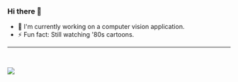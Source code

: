 ### Hi there 👋

- 🔭 I'm currently working on a computer vision application.
- ⚡ Fun fact: Still watching '80s cartoons.

---

<br>

![](https://komarev.com/ghpvc/?username=korayeyinc&color=blue)
